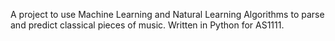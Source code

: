 A project to use Machine Learning and Natural Learning Algorithms to parse and predict classical pieces of music. Written in Python for AS1111.
